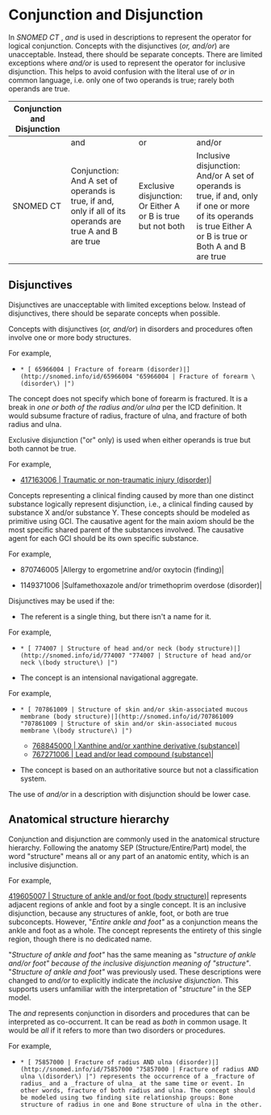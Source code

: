 # Conjunction and Disjunction

In _SNOMED CT_ , _and_ is used in descriptions to represent the operator for logical conjunction. Concepts with the disjunctives (_or, and/or_) are unacceptable. Instead, there should be separate concepts. There are limited exceptions where _and/or_ is used to represent the operator for inclusive disjunction. This helps to avoid confusion with the literal use of  _or_ in common language, i.e. only one of two operands is true; rarely both operands are true. 

| Conjunction and Disjunction |   |   |   |
|---|---|---|---|
|   | and | or | and/or |
| SNOMED CT | Conjunction: And A set of operands is true, if and, only if all of its operands are true A and B are true | Exclusive disjunction: Or Either A or B is true but not both | Inclusive disjunction: And/or A set of operands is true, if and, only if one or more of its operands is true Either A or B is true or Both A and B are true |

## Disjunctives

Disjunctives are unacceptable with limited exceptions below. Instead of disjunctives, there should be separate concepts when possible. 

Concepts with disjunctives (_or, and/or_) in disorders and procedures often involve one or more body structures.

For example, 

  *     * [ 65966004 | Fracture of forearm (disorder)|](http://snomed.info/id/65966004 "65966004 | Fracture of forearm \(disorder\) |")

The concept does not specify which bone of forearm is fractured. It is a break in _one or both of the radius and/or ulna_ per the ICD definition. It would subsume fracture of radius, fracture of ulna, and fracture of both radius and ulna. 

Exclusive disjunction ("or" only) is used when either operands is true but both cannot be true.

For example, 

  * [ 417163006 | Traumatic or non-traumatic injury (disorder)|](http://snomed.info/id/417163006 "417163006 | Traumatic or non-traumatic injury \(disorder\) |")

Concepts representing a clinical finding caused by more than one distinct substance logically represent disjunction, i.e., a clinical finding caused by substance X and/or substance Y. These concepts should be modeled as primitive using GCI. The causative agent for the main axiom should be the most specific shared parent of the substances involved. The causative agent for each GCI should be its own specific substance.

For example,

  * 870746005 |Allergy to ergometrine and/or oxytocin (finding)|

  * 1149371006 |Sulfamethoxazole and/or trimethoprim overdose (disorder)|

Disjunctives may be used if the:

  * The referent is a single thing, but there isn't a name for it.

For example,

  *     * [ 774007 | Structure of head and/or neck (body structure)|](http://snomed.info/id/774007 "774007 | Structure of head and/or neck \(body structure\) |")

  * The concept is an intensional navigational aggregate.

For example,

  *     * [ 707861009 | Structure of skin and/or skin-associated mucous membrane (body structure)|](http://snomed.info/id/707861009 "707861009 | Structure of skin and/or skin-associated mucous membrane \(body structure\) |")
    * [ 768845000 | Xanthine and/or xanthine derivative (substance)|](http://snomed.info/id/768845000 "768845000 | Xanthine and/or xanthine derivative \(substance\) |")
    * [ 767271006 | Lead and/or lead compound (substance)|](http://snomed.info/id/767271006 "767271006 | Lead and/or lead compound \(substance\) |")

  * The concept is based on an authoritative source but not a classification system.

The use of _and/or_ in a description with disjunction should be lower case.

## Anatomical structure hierarchy

Conjunction and disjunction are commonly used in the anatomical structure hierarchy. Following the anatomy SEP (Structure/Entire/Part) model, the word "structure" means all or any part of an anatomic entity, which is an inclusive disjunction.

  

For example,

[ 419605007 | Structure of ankle and/or foot (body structure)|](http://snomed.info/id/419605007 "419605007 | Structure of ankle and/or foot \(body structure\) |") represents adjacent regions of ankle and foot by a single concept. It is an inclusive disjunction, because any structures of ankle, foot, or both are true subconcepts. However, "_Entire ankle and foot"_ as a conjunction means the ankle and foot as a whole. The concept represents the entirety of this single region, though there is no dedicated name.

  

"_Structure of ankle and foot"_ has the same meaning as "_structure of ankle and/or foot" because of the inclusive disjunction meaning of "structure"_. "_Structure of ankle and foot"_ was previously used. These descriptions were changed to  _and/or_ to explicitly indicate the  _inclusive disjunction_. This supports users unfamiliar with the interpretation of "_structure"_ in the SEP model.

The _and_ represents conjunction in disorders and procedures that can be interpreted as co-occurrent. It can be read as _both_ in common usage. It would be _all_ if it refers to more than two disorders or procedures. 

For example, 

  *     * [ 75857000 | Fracture of radius AND ulna (disorder)|](http://snomed.info/id/75857000 "75857000 | Fracture of radius AND ulna \(disorder\) |") represents the occurrence of a _fracture of radius_ and a _fracture of ulna_ at the same time or event. In other words, fracture of both radius and ulna. The concept should be modeled using two finding site relationship groups: Bone structure of radius in one and Bone structure of ulna in the other. 

  

